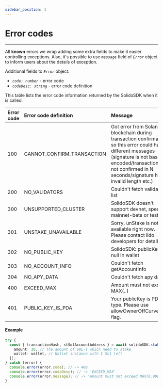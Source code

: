 ```yaml
---
sidebar_position: 3
---
```


# Error codes

---

All **known** errors we wrap adding some extra fields to make it easier controlling exceptions.
Also, it's possible to use *`message`* field of *`Error`* object to inform users about the details of exception.

Additional fields to *`Error`* object:
- *`code: number`* - error code
- *`codeDesc: string`* - error code definition

This table lists the error code information returned by the SolidoSDK when it is called.

| Error code | Error code definition       | Message                                                                                                                                                                                                                      |
|:-----------|:----------------------------|:-----------------------------------------------------------------------------------------------------------------------------------------------------------------------------------------------------------------------------|
| 100        | CANNOT_CONFIRM_TRANSACTION  | Got error from Solana blockchain during transaction confirmation, so this error could have different messages (signature is not base58 encoded/transaction was not confirmed in N seconds/signature has invalid length etc.) |
| 200        | NO_VALIDATORS               | Couldn't fetch validators list                                                                                                                                                                                               |
| 300        | UNSUPPORTED_CLUSTER         | SolidoSDK doesn't support devnet, specify mainnet-beta or testnet                                                                                                                                                            |
| 301        | UNSTAKE_UNAVAILABLE         | Sorry, unStake is not available right now. Please contact lido developers for details.                                                                                                                                       |
| 302        | NO_PUBLIC_KEY               | SolidoSDK: publicKey is null in wallet                                                                                                                                                                                       |
| 303        | NO_ACCOUNT_INFO             | Couldn't fetch getAccountInfo                                                                                                                                                                                                |
| 304        | NO_APY_DATA                 | Couldn't fetch apy data                                                                                                                                                                                                      |
| 400        | EXCEED_MAX                  | Amount must not exceed MAX(..)                                                                                                                                                                                               |
| 401        | PUBLIC_KEY_IS_PDA           | Your publicKey is PDA type. Please use allowOwnerOffCurve=true flag.                                                                                                                                                         |

#### Example

```ts
try {
  const { transactionHash, stSolAccountAddress } = await solidoSDK.stake({
    amount: 20, // The amount of SOL-s which need to stake
    wallet: wallet, // Wallet instance with 1 Sol left
  });
} catch (error) {
  console.error(error.code); // -> 400
  console.error(error.codeDesc); // -> 'EXCEED_MAX'
  console.error(error.message); // -> 'Amount must not exceed MAX(0.9988)'
}
```

